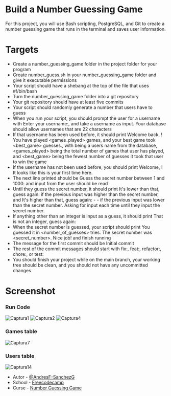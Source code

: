 # Build a Number Guessing Game

For this project, you will use Bash scripting, PostgreSQL, and Git to create a number guessing game that runs in the terminal and saves user information.

# Targets
- Create a number_guessing_game folder in the project folder for your program
- Create number_guess.sh in your number_guessing_game folder and give it executable permissions
- Your script should have a shebang at the top of the file that uses #!/bin/bash
- Turn the number_guessing_game folder into a git repository
- Your git repository should have at least five commits
- Your script should randomly generate a number that users have to guess
- When you run your script, you should prompt the user for a username with Enter your username:, and take a username as input. Your database should allow usernames that are 22 characters
- If that username has been used before, it should print Welcome back, <username>! You have played <games_played> games, and your best game took <best_game> guesses., with <username> being a users name from the database, <games_played> being the total number of games that user has played, and <best_game> being the fewest number of guesses it took that user to win the game
- If the username has not been used before, you should print Welcome, <username>! It looks like this is your first time here.
- The next line printed should be Guess the secret number between 1 and 1000: and input from the user should be read
- Until they guess the secret number, it should print It's lower than that, guess again: if the previous input was higher than the secret number, and It's higher than that, guess again: - - if the previous input was lower than the secret number. Asking for input each time until they input the secret number.
- If anything other than an integer is input as a guess, it should print That is not an integer, guess again:
- When the secret number is guessed, your script should print You guessed it in <number_of_guesses> tries. The secret number was <secret_number>. Nice job! and finish running
- The message for the first commit should be Initial commit
- The rest of the commit messages should start with fix:, feat:, refactor:, chore:, or test:
- You should finish your project while on the main branch, your working tree should be clean, and you should not have any uncommitted changes

# Screenshot

### Run Code

![Captura1](https://github.com/AndresF-SanchezG/postgres-challenge5/assets/113924667/f8b7f866-2ac8-4564-8538-1b0dd0b91f80)
![Captura2](https://github.com/AndresF-SanchezG/postgres-challenge5/assets/113924667/ae0d28c7-2d1c-4f7c-8f06-fb56bbfe0c2d)
![Captura4](https://github.com/AndresF-SanchezG/postgres-challenge5/assets/113924667/38f0225e-c2a9-491b-bdb3-ea3ded47cb00)


### Games table
![Captura7](https://github.com/AndresF-SanchezG/postgres-challenge5/assets/113924667/76113947-d4b0-4d4f-8e58-526bd119a56f)

### Users table
![Captura14](https://github.com/AndresF-SanchezG/postgres-challenge5/assets/113924667/de307270-ec34-4f3a-9a11-a4c65a15d04b)



- Autor - [@AndresF-SanchezG](https://github.com/AndresF-SanchezG)
- School - [Freecodecamp](https://www.freecodecamp.org/)
- Curse - [Number Guessing Game](https://www.freecodecamp.org/learn/relational-database/build-a-number-guessing-game-project/build-a-number-guessing-game)
